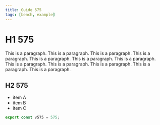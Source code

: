 ```yaml
---
title: Guide 575
tags: [bench, example]
---
```


# H1 575

This is a paragraph. This is a paragraph. This is a paragraph. This is a paragraph. This is a paragraph. This is a paragraph. This is a paragraph. This is a paragraph. This is a paragraph. This is a paragraph. This is a paragraph. This is a paragraph. 

## H2 575

- item A
- item B
- item C

```ts
export const v575 = 575;
```